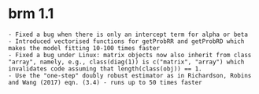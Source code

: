 # brm 1.1
    - Fixed a bug when there is only an intercept term for alpha or beta
	- Introduced vectorised functions for getProbRR and getProbRD which makes the model fitting 10-100 times faster
	- Fixed a bug under Linux: matrix objects now also inherit from class "array", namely, e.g., class(diag(1)) is c("matrix", "array") which invalidates code assuming that length(class(obj)) == 1.
	- Use the "one-step" doubly robust estimator as in Richardson, Robins and Wang (2017) eqn. (3.4) - runs up to 50 times faster
